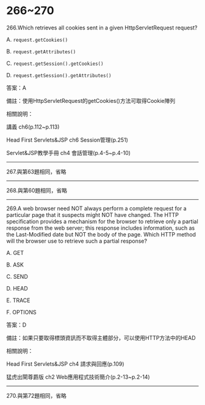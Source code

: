 266~270
========================

266.Which retrieves all cookies sent in a given HttpServletRequest request?

A.   `request.getCookies()` 

B.   `request.getAttributes()` 

C.   `request.getSession().getCookies()` 

D.   `request.getSession().getAttributes()`

<!--sec data-title="解析" data-id="section266_2" data-collapse=true ces-->
答案：A

備註：使用HttpServletRequest的getCookies()方法可取得Cookie陣列

相關說明：

講義 ch6(p.112~p.113)

Head First Servlets&JSP ch6 Session管理(p.251)

Servlet&JSP教學手冊 ch4 會話管理(p.4-5~p.4-10)
<!--endsec-->

---
267.與第63題相同，省略

---
268.與第60題相同，省略

---
269.A web browser need NOT always perform a complete request for a particular page that it suspects might NOT have changed. The HTTP specification provides a mechanism for the browser to retrieve only a partial response from the web server; this response includes information, such as the Last-Modified date but NOT the body of the page. Which HTTP method will the browser use to retrieve such a partial response?

A.   GET 

B.   ASK 

C.   SEND 

D.   HEAD 

E.   TRACE 

F.   OPTIONS

<!--sec data-title="解析" data-id="section269_2" data-collapse=true ces-->
答案：D

備註：如果只要取得標頭資訊而不取得主體部分，可以使用HTTP方法中的HEAD

相關說明：

Head First Servlets&JSP ch4 請求與回應(p.109)

猛虎出閘尊爵版 ch2 Web應用程式技術簡介(p.2-13~p.2-14)
<!--endsec-->

---
270.與第72題相同，省略